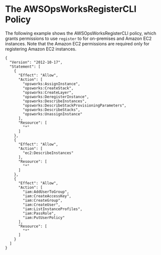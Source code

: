# The AWSOpsWorksRegisterCLI Policy<a name="registered-instances-register-registering-template"></a>

The following example shows the AWSOpsWorksRegisterCLI policy, which grants permissions to use `register` to for on\-premises and Amazon EC2 instances\. Note that the Amazon EC2 permissions are required only for registering Amazon EC2 instances\.

```
{
  "Version": "2012-10-17",
  "Statement": [
    {
      "Effect": "Allow",
      "Action": [
        "opsworks:AssignInstance",
        "opsworks:CreateStack",
        "opsworks:CreateLayer",
        "opsworks:DeregisterInstance",
        "opsworks:DescribeInstances",
        "opsworks:DescribeStackProvisioningParameters",
        "opsworks:DescribeStacks",
        "opsworks:UnassignInstance"
      ],
      "Resource": [
        "*"
      ]
    },
    {
      "Effect": "Allow",
      "Action": [
        "ec2:DescribeInstances"
      ],
      "Resource": [
        "*"
      ]
    },
    {
      "Effect": "Allow",
      "Action": [
        "iam:AddUserToGroup",
        "iam:CreateAccessKey",
        "iam:CreateGroup",
        "iam:CreateUser",
        "iam:ListInstanceProfiles",
        "iam:PassRole",
        "iam:PutUserPolicy"
      ],
      "Resource": [
        "*"
      ]
    }
  ]
}
```
